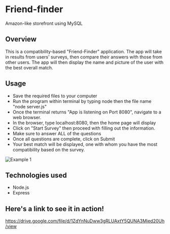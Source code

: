 # Friend-finder

Amazon-like storefront using MySQL 

## Overview
This is a compatibility-based "Friend-Finder" application. 
The app will take in results from users' surveys, then compare their answers with those from other users. 
The app will then display the name and picture of the user with the best overall match.  

## Usage
- Save the required files to your computer
- Run the program within terminal by typing node then the file name "node server.js"
- Once the terminal returns "App is listening on Port 8080", navigate to a web browser.
- In the browser, type localhost:8080, then the home page will display
- Click on "Start Survey" then proceed with filling out the information.
- Make sure to answer ALL of the questions
- Once all questions are complete, click on Submit
- Your best match will be displayed, one with whom you have the most compatibility based on the survey.

![Example 1](https://i.imgur.com/mvSgVIR.png)


## Technologies used
- Node.js
- Express 

## Here's a link to see it in action!  
https://drive.google.com/file/d/1ZdYnNuDww3gRLUAxtY5QUNA3Mjed20Uh/view


